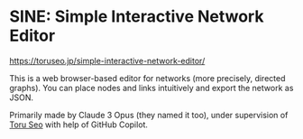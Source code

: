 # SINE: Simple Interactive Network Editor

https://toruseo.jp/simple-interactive-network-editor/

This is a web browser-based editor for networks (more precisely, directed graphs).
You can place nodes and links intuitively and export the network as JSON.

Primarily made by Claude 3 Opus (they named it too), under supervision of [Toru Seo](https://toruseo.jp/index_en.html) with help of GitHub Copilot. 
